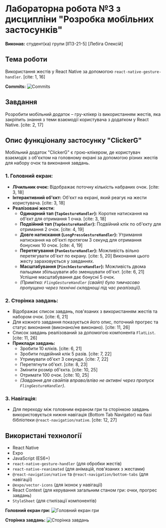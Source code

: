 # Лабораторна робота №3 з дисципліни "Розробка мобільних застосунків"

**Виконав:** студент(ка) групи [ІПЗ-21-5] [Лебіга Олексій]

## Тема роботи
Використання жестів у React Native за допомогою `react-native-gesture-handler`. [cite: 1, 16]

**Commits:**
![Commits](assets/commits.jpg)


## Завдання
Розробити мобільний додаток – гру-клікер із використанням жестів, яка закріпить знання з теми взаємодії користувача з додатком у React Native. [cite: 2, 17]

## Опис функціоналу застосунку "ClickerG"
Мобільний додаток "ClickerG" є грою-клікером, де користувач взаємодіє з об'єктом на головному екрані за допомогою різних жестів для набору очок та виконання завдань.

### 1. Головний екран:
* **Лічильник очок:** Відображає поточну кількість набраних очок. [cite: 3, 18]
* **Інтерактивний об'єкт:** Об'єкт на екрані, який реагує на жести користувача. [cite: 3, 18]
* **Реалізовані жести:**
    * **Одинарний тап (`TapGestureHandler`):** Коротке натискання на об'єкт для отримання 1 очка. [cite: 3, 18]
    * **Подвійний тап (`TapGestureHandler`):** Подвійний клік по об'єкту для отримання 2 очок. [cite: 4, 19]
    * **Довге натискання (`LongPressGestureHandler`):** Утримання натискання на об'єкті протягом 3 секунд для отримання бонусних 10 очок. [cite: 4, 19]
    * **Перетягування (`PanGestureHandler`):** Можливість вільно перетягувати об'єкт по екрану. [cite: 5, 20] Виконання цього жесту зараховується у завданнях.
    * **Масштабування (`PinchGestureHandler`):** Можливість двома пальцями збільшувати або зменшувати об'єкт. [cite: 6, 21] Успішне масштабування дає бонусні 5 очок.
    * *(Примітка: `FlingGestureHandler` (свайп) було тимчасово пропущено через технічні складнощі під час реалізації).*

### 2. Сторінка завдань:
* Відображає список завдань, пов'язаних з використанням жестів та набором очок. [cite: 6, 21]
* Для кожного завдання показується його опис, поточний прогрес та статус виконання (виконано/не виконано). [cite: 11, 26]
* Список завдань реалізований за допомогою компонента `FlatList`. [cite: 11, 26]
* **Приклади завдань:**
    * Зробити 10 кліків. [cite: 6, 21]
    * Зробити подвійний клік 5 разів. [cite: 7, 22]
    * Утримувати об'єкт 3 секунди. [cite: 7, 22]
    * Перетягнути об'єкт. [cite: 8, 23]
    * Змінити розмір об'єкта. [cite: 10, 25]
    * Отримати 100 очок. [cite: 10, 25]
    * *(Завдання для свайпів вправо/вліво не активні через пропуск `FlingGestureHandler`)*.

### 3. Навігація:
* Для переходу між головним екраном гри та сторінкою завдань використовується нижня навігація (Bottom Tab Navigator) на базі бібліотеки `@react-navigation/native`. [cite: 12, 27]

## Використані технології
* React Native
* Expo
* JavaScript (ES6+)
* `react-native-gesture-handler` (для обробки жестів)
* `react-native-reanimated` (для анімацій, пов'язаних з жестами)
* `@react-navigation/native` та `@react-navigation/bottom-tabs` (для навігації)
* `@expo/vector-icons` (для іконок у навігації)
* React Context (для керування загальним станом гри: очки, прогрес завдань)
* `StyleSheet` (для стилізації компонентів)

**Головний екран гри:**
![Головний екран гри](assets/main.jpg)


**Сторінка завдань:**
![Сторінка завдань](assets/tasks.jpg)

